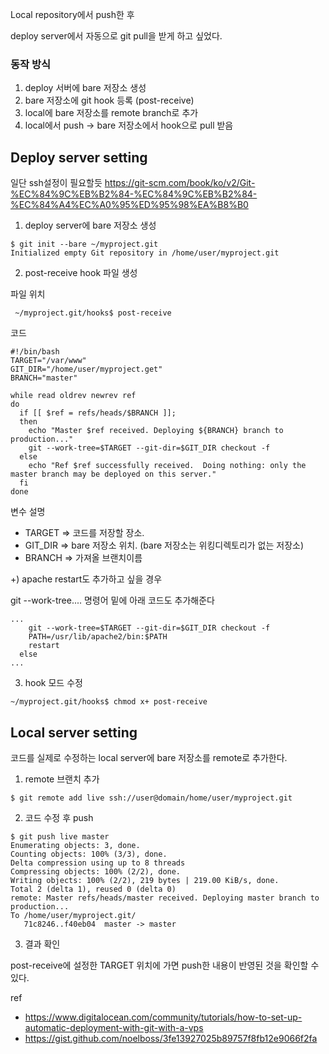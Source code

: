 
Local repository에서 push한 후 

deploy server에서 자동으로 git pull을 받게 하고 싶었다.


### 동작 방식
1. deploy 서버에 bare 저장소 생성
2. bare 저장소에 git hook 등록 (post-receive)
3. local에 bare 저장소를 remote branch로 추가
4. local에서 push -> bare 저장소에서 hook으로 pull 받음



## Deploy server setting

일단 ssh설정이 필요할듯 https://git-scm.com/book/ko/v2/Git-%EC%84%9C%EB%B2%84-%EC%84%9C%EB%B2%84-%EC%84%A4%EC%A0%95%ED%95%98%EA%B8%B0

1. deploy server에 bare 저장소 생성

```
$ git init --bare ~/myproject.git
Initialized empty Git repository in /home/user/myproject.git
```


2. post-receive hook 파일 생성

파일 위치 
```
 ~/myproject.git/hooks$ post-receive
```

코드 
```
#!/bin/bash
TARGET="/var/www"
GIT_DIR="/home/user/myproject.get"
BRANCH="master"

while read oldrev newrev ref
do
  if [[ $ref = refs/heads/$BRANCH ]]; 
  then
    echo "Master $ref received. Deploying ${BRANCH} branch to production..."
    git --work-tree=$TARGET --git-dir=$GIT_DIR checkout -f
  else
    echo "Ref $ref successfully received.  Doing nothing: only the master branch may be deployed on this server."
  fi  
done

```
변수 설명
* TARGET => 코드를 저장할 장소.
* GIT_DIR => bare 저장소 위치. (bare 저장소는 위킹디렉토리가 없는 저장소)
* BRANCH => 가져올 브랜치이름

+) apache restart도 추가하고 싶을 경우

git --work-tree.... 명령어 밑에 아래 코드도 추가해준다

```
...
    git --work-tree=$TARGET --git-dir=$GIT_DIR checkout -f
    PATH=/usr/lib/apache2/bin:$PATH
    restart
  else
...
```

3. hook 모드 수정
```
~/myproject.git/hooks$ chmod x+ post-receive

```

## Local server setting
코드를 실제로 수정하는 local server에 bare 저장소를 remote로 추가한다.

1. remote 브랜치 추가
```
$ git remote add live ssh://user@domain/home/user/myproject.git
```

2. 코드 수정 후 push
```
$ git push live master
Enumerating objects: 3, done.
Counting objects: 100% (3/3), done.
Delta compression using up to 8 threads
Compressing objects: 100% (2/2), done.
Writing objects: 100% (2/2), 219 bytes | 219.00 KiB/s, done.
Total 2 (delta 1), reused 0 (delta 0)
remote: Master refs/heads/master received. Deploying master branch to production...
To /home/user/myproject.git/
   71c8246..f40eb04  master -> master
```

3. 결과 확인
   
post-receive에 설정한 TARGET 위치에 가면 push한 내용이 반영된 것을 확인할 수 있다.



ref
* https://www.digitalocean.com/community/tutorials/how-to-set-up-automatic-deployment-with-git-with-a-vps
* https://gist.github.com/noelboss/3fe13927025b89757f8fb12e9066f2fa
